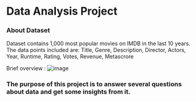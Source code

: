# Data Analysis Project



### About Dataset
Dataset contains 1,000 most popular movies on IMDB in the last 10 years. The data points included are: Title, Genre, Description, Director, Actors, Year, Runtime, Rating, Votes, Revenue, Metascrore

Brief overview :
![image](https://user-images.githubusercontent.com/56845008/212924510-85f69615-173c-4ce3-9e2e-c98d1226f49e.png)


### The purpose of this project is to answer several questions about data and get some insights from it.

